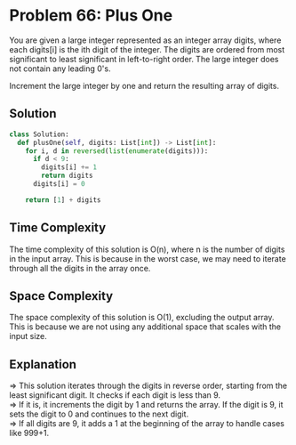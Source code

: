 # Problem 66: Plus One

You are given a large integer represented as an integer array digits, where each digits[i] is the ith digit of the integer. The digits are ordered from most significant to least significant in left-to-right order. The large integer does not contain any leading 0's.

Increment the large integer by one and return the resulting array of digits.

## Solution

```python
class Solution:
  def plusOne(self, digits: List[int]) -> List[int]:
    for i, d in reversed(list(enumerate(digits))):
      if d < 9:
        digits[i] += 1
        return digits
      digits[i] = 0

    return [1] + digits

```
<h2>Time Complexity</h2>
The time complexity of this solution is O(n), where n is the number of digits in the input array. This is because in the worst case, we may need to iterate through all the digits in the array once.

<h2>Space Complexity</h2>

The space complexity of this solution is O(1), excluding the output array. This is because we are not using any additional space that scales with the input size.

<h2>Explanation</h2>

=> This solution iterates through the digits in reverse order, starting from the least significant digit. It checks if each digit is less than 9.<br> 
=> If it is, it increments the digit by 1 and returns the array. If the digit is 9, it sets the digit to 0 and continues to the next digit.<br>
=> If all digits are 9, it adds a 1 at the beginning of the array to handle cases like 999+1.